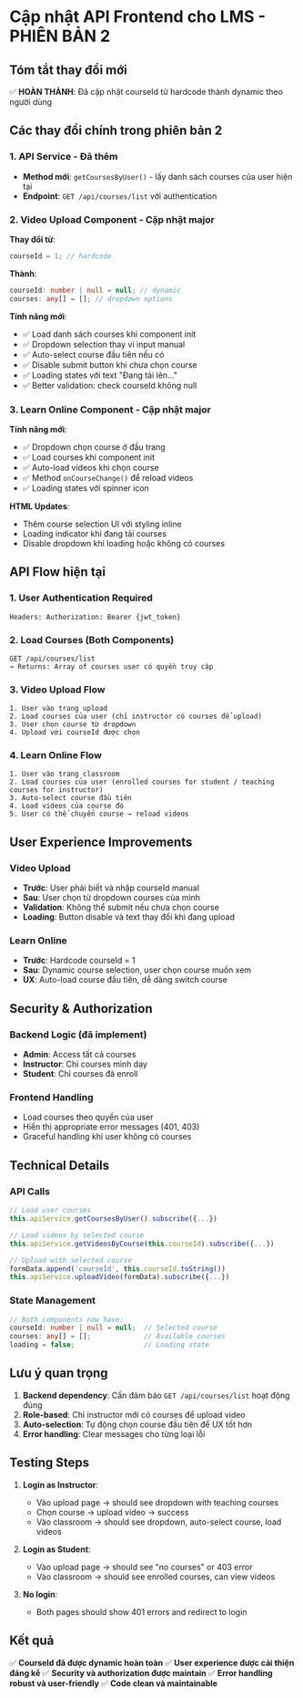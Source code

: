 # Cập nhật API Frontend cho LMS - PHIÊN BẢN 2

## Tóm tắt thay đổi mới

✅ **HOÀN THÀNH**: Đã cập nhật courseId từ hardcode thành dynamic theo người dùng

## Các thay đổi chính trong phiên bản 2

### 1. API Service - Đã thêm
- **Method mới**: `getCoursesByUser()` - lấy danh sách courses của user hiện tại
- **Endpoint**: `GET /api/courses/list` với authentication

### 2. Video Upload Component - Cập nhật major
**Thay đổi từ**:
```typescript
courseId = 1; // hardcode
```

**Thành**:
```typescript
courseId: number | null = null; // dynamic
courses: any[] = []; // dropdown options
```

**Tính năng mới**:
- ✅ Load danh sách courses khi component init
- ✅ Dropdown selection thay vì input manual
- ✅ Auto-select course đầu tiên nếu có
- ✅ Disable submit button khi chưa chọn course
- ✅ Loading states với text "Đang tải lên..."
- ✅ Better validation: check courseId không null

### 3. Learn Online Component - Cập nhật major
**Tính năng mới**:
- ✅ Dropdown chọn course ở đầu trang
- ✅ Load courses khi component init
- ✅ Auto-load videos khi chọn course
- ✅ Method `onCourseChange()` để reload videos
- ✅ Loading states với spinner icon

**HTML Updates**:
- Thêm course selection UI với styling inline
- Loading indicator khi đang tải courses
- Disable dropdown khi loading hoặc không có courses

## API Flow hiện tại

### 1. User Authentication Required
```
Headers: Authorization: Bearer {jwt_token}
```

### 2. Load Courses (Both Components)
```
GET /api/courses/list
→ Returns: Array of courses user có quyền truy cập
```

### 3. Video Upload Flow
```
1. User vào trang upload
2. Load courses của user (chỉ instructor có courses để upload)
3. User chọn course từ dropdown
4. Upload với courseId được chọn
```

### 4. Learn Online Flow
```
1. User vào trang classroom
2. Load courses của user (enrolled courses for student / teaching courses for instructor)
3. Auto-select course đầu tiên
4. Load videos của course đó
5. User có thể chuyển course → reload videos
```

## User Experience Improvements

### Video Upload
- **Trước**: User phải biết và nhập courseId manual
- **Sau**: User chọn từ dropdown courses của mình
- **Validation**: Không thể submit nếu chưa chọn course
- **Loading**: Button disable và text thay đổi khi đang upload

### Learn Online  
- **Trước**: Hardcode courseId = 1
- **Sau**: Dynamic course selection, user chọn course muốn xem
- **UX**: Auto-load course đầu tiên, dễ dàng switch course

## Security & Authorization

### Backend Logic (đã implement)
- **Admin**: Access tất cả courses
- **Instructor**: Chỉ courses mình dạy
- **Student**: Chỉ courses đã enroll

### Frontend Handling
- Load courses theo quyền của user
- Hiển thị appropriate error messages (401, 403)
- Graceful handling khi user không có courses

## Technical Details

### API Calls
```typescript
// Load user courses
this.apiService.getCoursesByUser().subscribe({...})

// Load videos by selected course
this.apiService.getVideosByCourse(this.courseId).subscribe({...})

// Upload with selected course
formData.append('courseId', this.courseId.toString())
this.apiService.uploadVideo(formData).subscribe({...})
```

### State Management
```typescript
// Both components now have:
courseId: number | null = null;  // Selected course
courses: any[] = [];             // Available courses
loading = false;                 // Loading state
```

## Lưu ý quan trọng

1. **Backend dependency**: Cần đảm bảo `GET /api/courses/list` hoạt động đúng
2. **Role-based**: Chỉ instructor mới có courses để upload video
3. **Auto-selection**: Tự động chọn course đầu tiên để UX tốt hơn
4. **Error handling**: Clear messages cho từng loại lỗi

## Testing Steps

1. **Login as Instructor**:
   - Vào upload page → should see dropdown with teaching courses
   - Chọn course → upload video → success
   - Vào classroom → should see dropdown, auto-select course, load videos

2. **Login as Student**:
   - Vào upload page → should see "no courses" or 403 error
   - Vào classroom → should see enrolled courses, can view videos

3. **No login**:
   - Both pages should show 401 errors and redirect to login

## Kết quả

✅ **CourseId đã được dynamic hoàn toàn**
✅ **User experience được cải thiện đáng kể** 
✅ **Security và authorization được maintain**
✅ **Error handling robust và user-friendly**
✅ **Code clean và maintainable**
